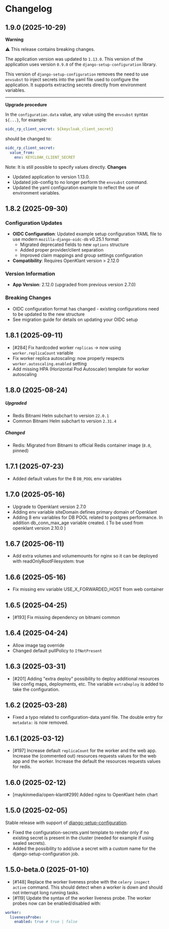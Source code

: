 # Changelog

## 1.9.0 (2025-10-29)

**Warning**

⚠️ This release contains breaking changes.

The application version was updated to `1.13.0`. This version of the application uses version `0.9.0` of the `django-setup-configuration` library.

This version of `django-setup-configuration` removes the need to use `envsubst` to inject secrets into the yaml file used to 
configure the application. It supports extracting secrets directly from environment variables.

---

**Upgrade procedure**

In the `configuration.data` value, any value using the `envsubst` syntax `${...}`, for example:

```yaml
oidc_rp_client_secret: ${keycloak_client_secret}
```
should be changed to:
```yaml
oidc_rp_client_secret:
  value_from:
    env: KEYCLOAK_CLIENT_SECRET
```
Note: It is still possible to specify values directly. 
**Changes**
- Updated application to version 1.13.0.
- Updated job-config to no longer perform the `envsubst` command.
- Updated the yaml configuration example to reflect the use of environment variables.

## 1.8.2 (2025-09-30)

### Configuration Updates
- **OIDC Configuration**: Updated example setup configuration YAML file to use modern `mozilla-django-oidc-db` v0.25.1 format
  - Migrated deprecated fields to new `options` structure
  - Added proper provider/client separation
  - Improved claim mappings and group settings configuration
- **Compatibility**: Requires OpenKlant version > 2.12.0
### Version Information
- **App Version**: 2.12.0 (upgraded from previous version 2.7.0)


### Breaking Changes
- OIDC configuration format has changed - existing configurations need to be updated to the new structure
- See migration guide for details on updating your OIDC setup

## 1.8.1 (2025-09-11)
- [#284] Fix hardcoded worker `replicas` -> now using `worker.replicaCount` variable
- Fix worker replica autoscaling: now properly respects `worker.autoscaling.enabled` setting
- Add missing HPA (Horizontal Pod Autoscaler) template for worker autoscaling 

## 1.8.0 (2025-08-24)
##### Upgraded 
- Redis Bitnami Helm subchart to version `22.0.1`
- Common Bitnami Helm subchart to version `2.31.4`
##### Changed
- Redis: Migrated from Bitnami to official Redis container image (`8.0`, pinned)

## 1.7.1 (2025-07-23)
- Added default values for the 8 `DB_POOL` env variables

## 1.7.0 (2025-05-16)
- Upgrade to Openklant version 2.7.0
- Adding env variable siteDomain defines primary domain of Openklant
- Adding 8 env variables for DB POOL related to postgres performance. In addition db_conn_max_age variable created. ( To be used from openklant version 2.10.0 )

## 1.6.7 (2025-06-11)
- Add extra volumes and volumemounts for nginx so it can be deployed with readOnlyRootFilesystem: true

## 1.6.6 (2025-05-16)
- Fix missing env variable USE_X_FORWARDED_HOST from web container

## 1.6.5 (2025-04-25)
- [#193] Fix missing dependency on bitnami common

## 1.6.4 (2025-04-24)

- Allow image tag override
- Changed default pullPolicy to `IfNotPresent`

## 1.6.3 (2025-03-31)

- [#201] Adding "extra deploy" possibility to deploy additional resources like config maps, deployments, etc. The variable `extraDeploy` is added to take the configuration.

## 1.6.2 (2025-03-28)

- Fixed a typo related to configuration-data.yaml file. The double entry for `metadata:` is now removed.

## 1.6.1 (2025-03-12)

- [#197] Increase default `replicaCount` for the worker and the web app. Increase the (commented out) resources requests values for the web app and the worker. Increase the default the resources requests values for redis.

## 1.6.0 (2025-02-12)

- [maykinmedia/open-klant#299] Added nginx to OpenKlant helm chart

## 1.5.0 (2025-02-05)

Stable release with support of [django-setup-configuration](https://github.com/maykinmedia/django-setup-configuration). 

- Fixed the configuration-secrets.yaml template to render only if no existing secret is present in the cluster (needed for example if using sealed secrets).
- Added the possibility to add/use a secret with a custom name for the django-setup-configuration job.

## 1.5.0-beta.0 (2025-01-10)

- [#148] Replace the worker liveness probe with the `celery inspect active` command. This should detect when a worker is down and should not interrupt long running tasks.
- [#119] Update the syntax of the worker liveness probe. The worker probes now can be enabled/disabled with:

```yaml
worker:
  livenessProbe:
    enabled: true # true | false
```
